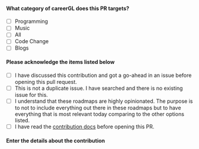 #### What category of careerGL does this PR targets?

- [ ] Programming
- [ ] Music
- [ ] All
- [ ] Code Change
- [ ] Blogs

#### Please acknowledge the items listed below

- [ ] I have discussed this contribution and got a go-ahead in an issue before opening this pull request.
- [ ] This is not a duplicate issue. I have searched and there is no existing issue for this.
- [ ] I understand that these roadmaps are highly opinionated. The purpose is to not to include everything out there in these roadmaps but to have everything that is most relevant today comparing to the other options listed.
- [ ] I have read the [contribution docs](../contributing) before opening this PR.

#### Enter the details about the contribution

<!-- Enter the details here -->
